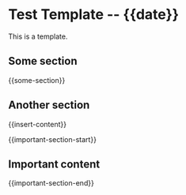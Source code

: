 # Test Template -- {{date}}

This is a template.

## Some section

{{some-section}}

## Another section

{{insert-content}}

{{important-section-start}}

## Important content

{{important-section-end}}
